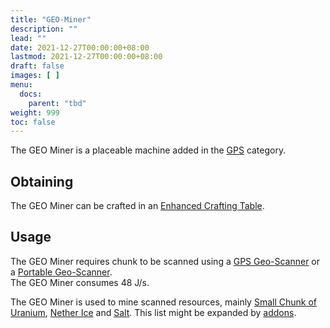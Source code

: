 ```yaml
---
title: "GEO-Miner"
description: ""
lead: ""
date: 2021-12-27T00:00:00+08:00
lastmod: 2021-12-27T00:00:00+08:00
draft: false
images: [ ]
menu:
  docs:
    parent: "tbd"
weight: 999
toc: false
---
```


The GEO Miner is a placeable machine added in the [GPS](/docs/slimefun/gps) category.

## Obtaining

The GEO Miner can be crafted in an [Enhanced Crafting Table](/docs/slimefun/enhanced-crafting-table).

## Usage

The GEO Miner requires chunk to be scanned using a [GPS Geo-Scanner](/docs/slimefun/gps-geo-scanner) or a [Portable Geo-Scanner](/docs/slimefun/portable-geo-scanner). </br> The GEO Miner consumes 48 J/s.

The GEO Miner is used to mine scanned resources, mainly [Small Chunk of Uranium](/docs/slimefun/uranium), [Nether Ice](/docs/slimefun/nether-ice) and [Salt](/docs/slimefun/miscellaneous-items). This list might be expanded by [addons](/docs/slimefun/addons).
